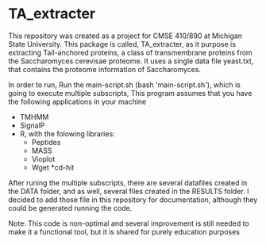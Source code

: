 # TA_extracter

This repository was created as a project for CMSE 410/890 at Michigan State University. 
This package is called, TA_extracter, as it purpose is extracting Tail-anchored proteins, a class of transmembrane proteins from the Saccharomyces cerevisae proteome. It uses a single data file yeast.txt, that contains the proteome information of Saccharomyces. 

 In order to run,
 Run the main-script.sh (bash 'main-script.sh'), which is going to execute multiple subscripts,
This program assumes that you have the following applications in your machine
  * TMHMM
  * SignalP
  * R, with the folowing libraries:
    * Peptides
    * MASS
    * Vioplot
    * Wget
    *cd-hit

After runing the multiple subscripts, there are several datafiles created in the DATA folder, and as well, several files created in the RESULTS folder. I decided to add those file in this repository for documentation, although they could be generated running the code. 

Note: This code is non-optimal and several improvement is still needed to make it a functional tool, but it is shared
for purely education purposes

